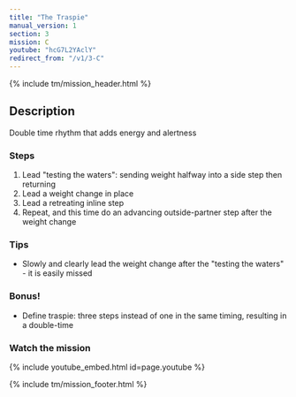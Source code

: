 ```yaml
---
title: "The Traspie"
manual_version: 1
section: 3
mission: C
youtube: "hcG7L2YAclY"
redirect_from: "/v1/3-C"
---
```


{% include tm/mission_header.html %}

## Description

Double time rhythm that adds energy and alertness

### Steps

1. Lead "testing the waters": sending weight halfway into a side step then returning
2. Lead a weight change in place
3. Lead a retreating inline step
4. Repeat, and this time do an advancing outside-partner step after the weight change

### Tips

* Slowly and clearly lead the weight change after the "testing the waters" - it is easily missed

### Bonus! 

* Define traspie: three steps instead of one in the same timing, resulting in a double-time

### Watch the mission

{% include youtube_embed.html id=page.youtube %}

{% include tm/mission_footer.html %}

